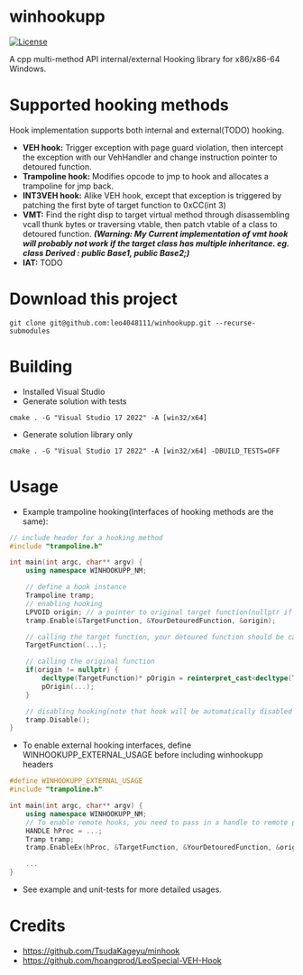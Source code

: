 # winhookupp
[![License](https://img.shields.io/badge/License-BSD%202--Clause-orange.svg)](https://opensource.org/licenses/BSD-2-Clause)

A cpp multi-method API internal/external Hooking library for x86/x86-64 Windows.

# Supported hooking methods
Hook implementation supports both internal and external(TODO) hooking. 
+ **VEH hook:** Trigger exception with page guard violation, then intercept the exception with our VehHandler and change instruction pointer to detoured function.
+ **Trampoline hook:** Modifies opcode to jmp to hook and allocates a trampoline for jmp back.
+ **INT3VEH hook:** Alike VEH hook, except that exception is triggered by patching the first byte of target function to 0xCC(int 3)
+ **VMT:** Find the right disp to target virtual method through disassembling vcall thunk bytes or traversing vtable, then patch vtable of a class to detoured function. ***(Warning: My Current implementation of vmt hook will probably not work if the target class has multiple inheritance. eg. class Derived : public Base1, public Base2;)***
+ **IAT:** TODO

# Download this project
```
git clone git@github.com:leo4048111/winhookupp.git --recurse-submodules
```
# Building
+ Installed Visual Studio
+ Generate solution with tests
```
cmake . -G "Visual Studio 17 2022" -A [win32/x64]
```
+ Generate solution library only
```
cmake . -G "Visual Studio 17 2022" -A [win32/x64] -DBUILD_TESTS=OFF
```

# Usage
+ Example trampoline hooking(Interfaces of hooking methods are the same): 
```cpp
// include header for a hooking method
#include "trampoline.h"

int main(int argc, char** argv) {
    using namespace WINHOOKUPP_NM;

    // define a hook instance
    Trampoline tramp;
    // enabling hooking
    LPVOID origin; // a pointer to original target function(nullptr if calling original target is not possible after hooking)
    tramp.Enable(&TargetFunction, &YourDetouredFunction, &origin);

    // calling the target function, your detoured function should be called instead
    TargetFunction(...);

    // calling the original function
    if(origin != nullptr) {
        decltype(TargetFunction)* pOrigin = reinterpret_cast<decltype(TargetFunction)*>(origin);
        pOrigin(...);
    }

    // disabling hooking(note that hook will be automatically disabled if the hook instance is deconstructed)
    tramp.Disable();
}
```
+ To enable external hooking interfaces, define WINHOOKUPP_EXTERNAL_USAGE before including winhookupp headers
```cpp
#define WINHOOKUPP_EXTERNAL_USAGE
#include "trampoline.h"

int main(int argc, char** argv) {
    using namespace WINHOOKUPP_NM;
    // To enable remote hooks, you need to pass in a handle to remote process
    HANDLE hProc = ...;
    Tramp tramp;
    tramp.EnableEx(hProc, &TargetFunction, &YourDetouredFunction, &origin);

    ...
}
```
+ See example and unit-tests for more detailed usages.

# Credits
+ https://github.com/TsudaKageyu/minhook
+ https://github.com/hoangprod/LeoSpecial-VEH-Hook
